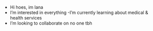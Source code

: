 - Hi hoes, im lana
- I’m interested in everything
-I’m currently learning about medical & health services
- I’m looking to collaborate on no one tbh


<!---
LanaLovesLudere/LanaLovesLudere is a ✨ special ✨ repository because its `README.md` (this file) appears on your GitHub profile.
You can click the Preview link to take a look at your changes.
--->
